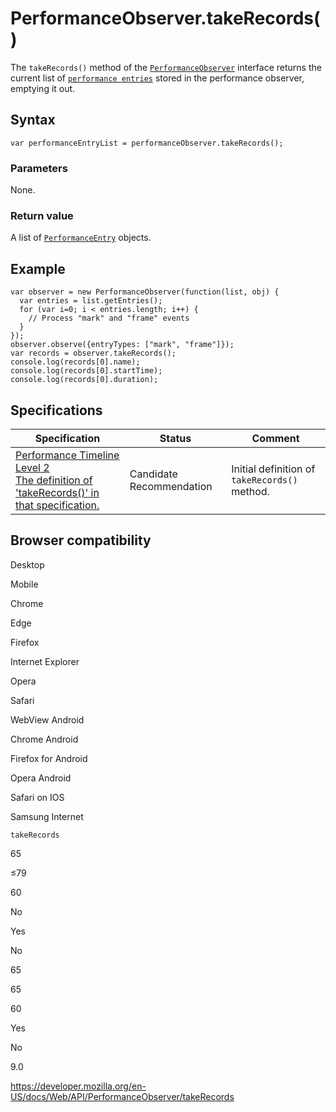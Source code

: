 PerformanceObserver.takeRecords()
=================================

The `takeRecords()` method of the [`PerformanceObserver`](../performanceobserver) interface returns the current list of [`performance entries`](../performanceentry) stored in the performance observer, emptying it out.

Syntax
------

    var performanceEntryList = performanceObserver.takeRecords();

### Parameters

None.

### Return value

A list of [`PerformanceEntry`](../performanceentry) objects.

Example
-------

    var observer = new PerformanceObserver(function(list, obj) {
      var entries = list.getEntries();
      for (var i=0; i < entries.length; i++) {
        // Process "mark" and "frame" events
      }
    });
    observer.observe({entryTypes: ["mark", "frame"]});
    var records = observer.takeRecords();
    console.log(records[0].name);
    console.log(records[0].startTime);
    console.log(records[0].duration);

Specifications
--------------

<table><thead><tr class="header"><th>Specification</th><th>Status</th><th>Comment</th></tr></thead><tbody><tr class="odd"><td><a href="https://w3c.github.io/performance-timeline/#dom-performanceobserver-takerecords">Performance Timeline Level 2<br />
<span class="small">The definition of 'takeRecords()' in that specification.</span></a></td><td><span class="spec-cr">Candidate Recommendation</span></td><td>Initial definition of <code>takeRecords()</code> method.</td></tr></tbody></table>

Browser compatibility
---------------------

Desktop

Mobile

Chrome

Edge

Firefox

Internet Explorer

Opera

Safari

WebView Android

Chrome Android

Firefox for Android

Opera Android

Safari on IOS

Samsung Internet

`takeRecords`

65

≤79

60

No

Yes

No

65

65

60

Yes

No

9.0

<a href="https://developer.mozilla.org/en-US/docs/Web/API/PerformanceObserver/takeRecords" class="_attribution-link">https://developer.mozilla.org/en-US/docs/Web/API/PerformanceObserver/takeRecords</a>
